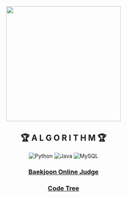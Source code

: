 <div align="center">
<img src="http://fpost.co.kr/board/data/editor/2104/ebb6afeac1e4186feba13bdddd49a167_1618116895_0472.jpg" height="300">

## 🏆 A L G O R I T H M 🏆

![Python](https://img.shields.io/badge/python-3670A0?style=for-the-badge&logo=python&logoColor=ffdd54)
![Java](https://img.shields.io/badge/java-%23ED8B00.svg?style=for-the-badge&logo=java&logoColor=white)
![MySQL](https://img.shields.io/badge/mysql-008CC1.svg?style=for-the-badge&logo=mysql&logoColor=white)

<!--BOJ-->
### [Baekjoon Online Judge](https://github.com/sth4881/Algorithm/tree/main/Baekjoon%20Online%20Judge)

<!--CodeTree-->
### [Code Tree](https://github.com/sth4881/Algorithm/tree/main/Code%20Tree)